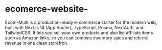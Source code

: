 # ecomerce-website-
Ecom-Multi is a production-ready e-commerce starter for the modern web, built with Next.js 14 (App Router), TypeScript, Prisma, NextAuth, and TailwindCSS. It lets you sell your own products and also list affiliate items such as Amazon links, so you can combine inventory sales and referral revenue in one clean storefron.
